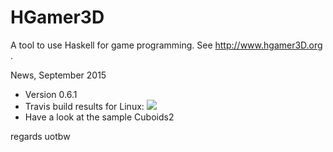 HGamer3D
========

A tool to use Haskell for game programming. See http://www.hgamer3D.org .

News, September 2015
 
 - Version 0.6.1
 - Travis build results for Linux: <img src="https://travis-ci.org/urs-of-the-backwoods/HGamer3D.svg?branch=master">
 -  Have a look at the sample Cuboids2
 
regards
uotbw

